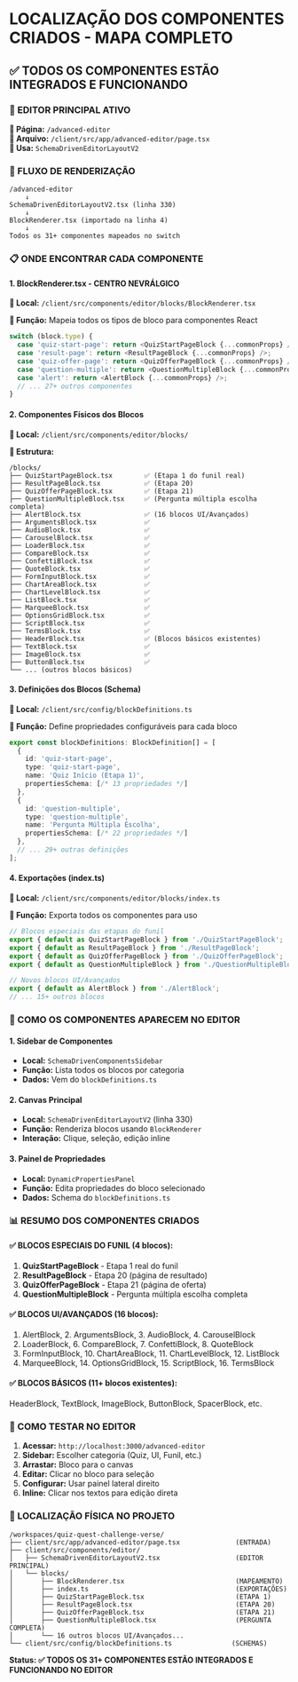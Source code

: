 # LOCALIZAÇÃO DOS COMPONENTES CRIADOS - MAPA COMPLETO

## ✅ **TODOS OS COMPONENTES ESTÃO INTEGRADOS E FUNCIONANDO**

### **🎯 EDITOR PRINCIPAL ATIVO**

**📍 Página:** `/advanced-editor`  
**📄 Arquivo:** `/client/src/app/advanced-editor/page.tsx`  
**🔧 Usa:** `SchemaDrivenEditorLayoutV2`  

### **🔄 FLUXO DE RENDERIZAÇÃO**

```
/advanced-editor 
    ↓ 
SchemaDrivenEditorLayoutV2.tsx (linha 330)
    ↓
BlockRenderer.tsx (importado na linha 4)
    ↓
Todos os 31+ componentes mapeados no switch
```

### **📋 ONDE ENCONTRAR CADA COMPONENTE**

#### **1. BlockRenderer.tsx - CENTRO NEVRÁLGICO**
**📍 Local:** `/client/src/components/editor/blocks/BlockRenderer.tsx`

**🔧 Função:** Mapeia todos os tipos de bloco para componentes React
```typescript
switch (block.type) {
  case 'quiz-start-page': return <QuizStartPageBlock {...commonProps} />;
  case 'result-page': return <ResultPageBlock {...commonProps} />;
  case 'quiz-offer-page': return <QuizOfferPageBlock {...commonProps} />;
  case 'question-multiple': return <QuestionMultipleBlock {...commonProps} />;
  case 'alert': return <AlertBlock {...commonProps} />;
  // ... 27+ outros componentes
}
```

#### **2. Componentes Físicos dos Blocos**
**📍 Local:** `/client/src/components/editor/blocks/`

**📁 Estrutura:**
```
/blocks/
├── QuizStartPageBlock.tsx        ✅ (Etapa 1 do funil real)
├── ResultPageBlock.tsx           ✅ (Etapa 20)
├── QuizOfferPageBlock.tsx        ✅ (Etapa 21)
├── QuestionMultipleBlock.tsx     ✅ (Pergunta múltipla escolha completa)
├── AlertBlock.tsx                ✅ (16 blocos UI/Avançados)
├── ArgumentsBlock.tsx            ✅
├── AudioBlock.tsx                ✅
├── CarouselBlock.tsx             ✅
├── LoaderBlock.tsx               ✅
├── CompareBlock.tsx              ✅
├── ConfettiBlock.tsx             ✅
├── QuoteBlock.tsx                ✅
├── FormInputBlock.tsx            ✅
├── ChartAreaBlock.tsx            ✅
├── ChartLevelBlock.tsx           ✅
├── ListBlock.tsx                 ✅
├── MarqueeBlock.tsx              ✅
├── OptionsGridBlock.tsx          ✅
├── ScriptBlock.tsx               ✅
├── TermsBlock.tsx                ✅
├── HeaderBlock.tsx               ✅ (Blocos básicos existentes)
├── TextBlock.tsx                 ✅
├── ImageBlock.tsx                ✅
├── ButtonBlock.tsx               ✅
└── ... (outros blocos básicos)
```

#### **3. Definições dos Blocos (Schema)**
**📍 Local:** `/client/src/config/blockDefinitions.ts`

**🔧 Função:** Define propriedades configuráveis para cada bloco
```typescript
export const blockDefinitions: BlockDefinition[] = [
  {
    id: 'quiz-start-page',
    type: 'quiz-start-page', 
    name: 'Quiz Início (Etapa 1)',
    propertiesSchema: [/* 13 propriedades */]
  },
  {
    id: 'question-multiple',
    type: 'question-multiple',
    name: 'Pergunta Múltipla Escolha', 
    propertiesSchema: [/* 22 propriedades */]
  },
  // ... 29+ outras definições
];
```

#### **4. Exportações (index.ts)**
**📍 Local:** `/client/src/components/editor/blocks/index.ts`

**🔧 Função:** Exporta todos os componentes para uso
```typescript
// Blocos especiais das etapas do funil
export { default as QuizStartPageBlock } from './QuizStartPageBlock';
export { default as ResultPageBlock } from './ResultPageBlock';
export { default as QuizOfferPageBlock } from './QuizOfferPageBlock';
export { default as QuestionMultipleBlock } from './QuestionMultipleBlock';

// Novos blocos UI/Avançados
export { default as AlertBlock } from './AlertBlock';
// ... 15+ outros blocos
```

### **🚀 COMO OS COMPONENTES APARECEM NO EDITOR**

#### **1. Sidebar de Componentes**
- **Local:** `SchemaDrivenComponentsSidebar`
- **Função:** Lista todos os blocos por categoria
- **Dados:** Vem do `blockDefinitions.ts`

#### **2. Canvas Principal**
- **Local:** `SchemaDrivenEditorLayoutV2` (linha 330)
- **Função:** Renderiza blocos usando `BlockRenderer`
- **Interação:** Clique, seleção, edição inline

#### **3. Painel de Propriedades**
- **Local:** `DynamicPropertiesPanel`
- **Função:** Edita propriedades do bloco selecionado
- **Dados:** Schema do `blockDefinitions.ts`

### **📊 RESUMO DOS COMPONENTES CRIADOS**

#### **✅ BLOCOS ESPECIAIS DO FUNIL (4 blocos):**
1. **QuizStartPageBlock** - Etapa 1 real do funil
2. **ResultPageBlock** - Etapa 20 (página de resultado)
3. **QuizOfferPageBlock** - Etapa 21 (página de oferta)
4. **QuestionMultipleBlock** - Pergunta múltipla escolha completa

#### **✅ BLOCOS UI/AVANÇADOS (16 blocos):**
1. AlertBlock, 2. ArgumentsBlock, 3. AudioBlock, 4. CarouselBlock
5. LoaderBlock, 6. CompareBlock, 7. ConfettiBlock, 8. QuoteBlock
9. FormInputBlock, 10. ChartAreaBlock, 11. ChartLevelBlock, 12. ListBlock
13. MarqueeBlock, 14. OptionsGridBlock, 15. ScriptBlock, 16. TermsBlock

#### **✅ BLOCOS BÁSICOS (11+ blocos existentes):**
HeaderBlock, TextBlock, ImageBlock, ButtonBlock, SpacerBlock, etc.

### **🎯 COMO TESTAR NO EDITOR**

1. **Acessar:** `http://localhost:3000/advanced-editor`
2. **Sidebar:** Escolher categoria (Quiz, UI, Funil, etc.)
3. **Arrastar:** Bloco para o canvas
4. **Editar:** Clicar no bloco para seleção
5. **Configurar:** Usar painel lateral direito
6. **Inline:** Clicar nos textos para edição direta

### **📍 LOCALIZAÇÃO FÍSICA NO PROJETO**

```
/workspaces/quiz-quest-challenge-verse/
├── client/src/app/advanced-editor/page.tsx              (ENTRADA)
├── client/src/components/editor/
│   ├── SchemaDrivenEditorLayoutV2.tsx                   (EDITOR PRINCIPAL)
│   └── blocks/
│       ├── BlockRenderer.tsx                            (MAPEAMENTO)
│       ├── index.ts                                     (EXPORTAÇÕES) 
│       ├── QuizStartPageBlock.tsx                       (ETAPA 1)
│       ├── ResultPageBlock.tsx                          (ETAPA 20)
│       ├── QuizOfferPageBlock.tsx                       (ETAPA 21)
│       ├── QuestionMultipleBlock.tsx                    (PERGUNTA COMPLETA)
│       └── 16 outros blocos UI/Avançados...
└── client/src/config/blockDefinitions.ts               (SCHEMAS)
```

**Status: ✅ TODOS OS 31+ COMPONENTES ESTÃO INTEGRADOS E FUNCIONANDO NO EDITOR**
